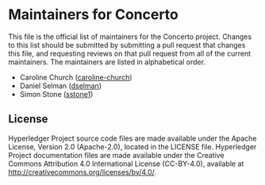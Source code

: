# Maintainers for Concerto

This file is the official list of maintainers for the Concerto project.
Changes to this list should be submitted by submitting a pull request that changes this file, and requesting reviews on that pull request from all of the current maintainers.
The maintainers are listed in alphabetical order.

- Caroline Church ([caroline-church](https://github.com/caroline-church))
- Daniel Selman ([dselman](https://github.com/dselman))
- Simon Stone ([sstone1](https://github.com/sstone1))

## License <a name="license"></a>
Hyperledger Project source code files are made available under the Apache License, Version 2.0 (Apache-2.0), located in the LICENSE file. Hyperledger Project documentation files are made available under the Creative Commons Attribution 4.0 International License (CC-BY-4.0), available at http://creativecommons.org/licenses/by/4.0/.